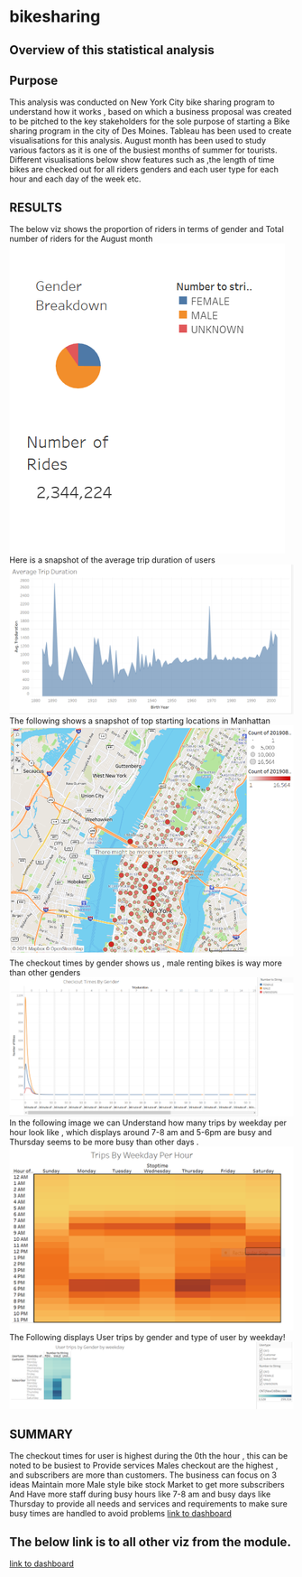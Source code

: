 # bikesharing
## Overview of this statistical analysis
## Purpose
This analysis was conducted on New York City bike sharing program   to understand how it works , based on which a business proposal was created to be pitched to  the key stakeholders for the sole purpose of starting a Bike sharing program in the city of Des Moines.
Tableau has been used to create visualisations for this analysis.
August month has been used to study various factors as it is one of the busiest months of summer for tourists.
Different visualisations  below show features such as ,the length of time bikes are checked out for all riders genders and each user type for each hour and each day of the week etc.

## RESULTS 
The below viz shows the proportion of riders in terms of gender and Total number of riders for the August month
![Capture.PNG](./resources/Capture.PNG)
Here is a snapshot of the average trip duration of users
![AverageTripDuration.PNG](./resources/AverageTripDuration.PNG)
The following shows a snapshot of top starting locations in Manhattan
![TopStaringLocations.PNG](./resources/TopStaringLocations.PNG)
The checkout times by gender shows us , male renting bikes is way more than other genders
![CheckoutTimesByGender.PNG](./resources/CheckoutTimesByGender.PNG)
In the following image we can Understand how many trips by weekday per hour look like , which displays around 7-8 am and 5-6pm are busy and Thursday seems to be more busy than other days .
![TripsByWeekdayperHour.PNG](./resources/TripsByWeekdayperHour.PNG)
The Following displays User trips by gender and type of user by weekday!
![Usertrips.PNG](./resources/Usertrips.PNG)
## SUMMARY
The checkout times for user is highest during the 0th  the hour , this can be noted to be busiest to Provide services
Males checkout are the highest , and subscribers are more than customers.
The business can focus on 3 ideas
Maintain more Male style bike stock
Market to get more subscribers
And
Have more staff during busy hours like 7-8 am and busy days like Thursday  to provide all needs and services and requirements to make sure  busy times are handled to avoid problems
[link to dashboard](https://public.tableau.com/app/profile/satm123/viz/NYCCitibikeAnalysis_16254821192320/NYCCitibikeAnalysis)

## The below link is to all other viz from the module.
[link to dashboard](https://public.tableau.com/profile/satm123#!/)

